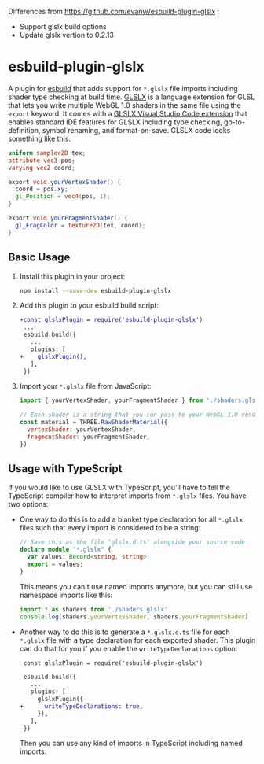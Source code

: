 Differences from https://github.com/evanw/esbuild-plugin-glslx :
- Support glslx build options
- Update glslx vertion to 0.2.13

# esbuild-plugin-glslx

A plugin for [esbuild](https://github.com/evanw/esbuild) that adds support for `*.glslx` file imports including shader type checking at build time. [GLSLX](https://github.com/evanw/glslx) is a language extension for GLSL that lets you write multiple WebGL 1.0 shaders in the same file using the `export` keyword. It comes with a [GLSLX Visual Studio Code extension](https://marketplace.visualstudio.com/items?itemName=evanw.glslx-vscode) that enables standard IDE features for GLSLX including type checking, go-to-definition, symbol renaming, and format-on-save. GLSLX code looks something like this:

```glsl
uniform sampler2D tex;
attribute vec3 pos;
varying vec2 coord;

export void yourVertexShader() {
  coord = pos.xy;
  gl_Position = vec4(pos, 1);
}

export void yourFragmentShader() {
  gl_FragColor = texture2D(tex, coord);
}
```

## Basic Usage

1. Install this plugin in your project:

    ```sh
    npm install --save-dev esbuild-plugin-glslx
    ```

2. Add this plugin to your esbuild build script:

    ```diff
    +const glslxPlugin = require('esbuild-plugin-glslx')
     ...
     esbuild.build({
       ...
       plugins: [
    +    glslxPlugin(),
       ],
     })
    ```

3. Import your `*.glslx` file from JavaScript:

    ```js
    import { yourVertexShader, yourFragmentShader } from './shaders.glslx'

    // Each shader is a string that you can pass to your WebGL 1.0 rendering engine of choice
    const material = THREE.RawShaderMaterial({
      vertexShader: yourVertexShader,
      fragmentShader: yourFragmentShader,
    })
    ```

## Usage with TypeScript

If you would like to use GLSLX with TypeScript, you'll have to tell the TypeScript compiler how to interpret imports from `*.glslx` files. You have two options:

* One way to do this is to add a blanket type declaration for all `*.glslx` files such that every import is considered to be a string:

    ```ts
    // Save this as the file "glslx.d.ts" alongside your source code
    declare module "*.glslx" {
      var values: Record<string, string>;
      export = values;
    }
    ```

    This means you can't use named imports anymore, but you can still use namespace imports like this:

    ```js
    import * as shaders from './shaders.glslx'
    console.log(shaders.yourVertexShader, shaders.yourFragmentShader)
    ```

* Another way to do this is to generate a `*.glslx.d.ts` file for each `*.glslx` file with a type declaration for each exported shader. This plugin can do that for you if you enable the `writeTypeDeclarations` option:

    ```diff
     const glslxPlugin = require('esbuild-plugin-glslx')

     esbuild.build({
       ...
       plugins: [
         glslxPlugin({
    +      writeTypeDeclarations: true,
         }),
       ],
     })
    ```

    Then you can use any kind of imports in TypeScript including named imports.
